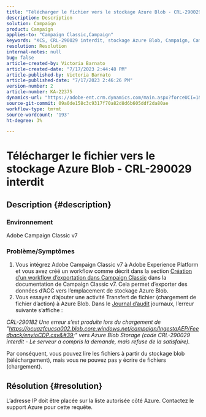 ```yaml
---
title: "Télécharger le fichier vers le stockage Azure Blob - CRL-290029 interdit"
description: Description
solution: Campaign
product: Campaign
applies-to: "Campaign Classic,Campaign"
keywords: "KCS, CRL-290029 interdit, stockage Azure Blob, Campaign, Campaign Classic, Adobe Experience Platform"
resolution: Resolution
internal-notes: null
bug: false
article-created-by: Victoria Barnato
article-created-date: "7/17/2023 2:44:48 PM"
article-published-by: Victoria Barnato
article-published-date: "7/17/2023 2:46:26 PM"
version-number: 2
article-number: KA-22375
dynamics-url: "https://adobe-ent.crm.dynamics.com/main.aspx?forceUCI=1&pagetype=entityrecord&etn=knowledgearticle&id=0e843c74-b024-ee11-9cbe-6045bd006b3d"
source-git-commit: 09a0de158c3c9317f70a82d8d6b605ddf2da80ae
workflow-type: tm+mt
source-wordcount: '193'
ht-degree: 3%

---
```


# Télécharger le fichier vers le stockage Azure Blob - CRL-290029 interdit

## Description {#description}


### Environnement

Adobe Campaign Classic v7

### Problème/Symptômes

1. Vous intégrez Adobe Campaign Classic v7 à Adobe Experience Platform et vous avez créé un workflow comme décrit dans la section [Création d’un workflow d’exportation dans Campaign Classic](https://experienceleague.adobe.com/docs/campaign-classic/using/integrating-with-adobe-experience-cloud/aep-sources-destinations/export-campaign-data.html?lang=en#create-an-export-workflow-in-campaign-classic) dans la documentation de Campaign Classic v7. Cela permet d’exporter des données d’ACC vers l’emplacement de stockage Azure Blob.
2. Vous essayez d’ajouter une activité Transfert de fichier (chargement de fichier d’action) à Azure Blob. Dans le [Journal d’audit](https://experienceleague.adobe.com/docs/campaign-classic-learn/tutorials/monitoring/audit-trail.html?lang=en) journaux, l’erreur suivante s’affiche :


*CRL-290182 Une erreur s’est produite lors du chargement de &quot;https://ocuazfcucsa002.blob.core.windows.net/campaign/IngestaAEP/Feedback/envioCDP.csv&#39;&quot; vers Azure Blob Storage (code CRL-290029 interdit - Le serveur a compris la demande, mais refuse de la satisfaire).*

Par conséquent, vous pouvez lire les fichiers à partir du stockage blob (téléchargement), mais vous ne pouvez pas y écrire de fichiers (chargement).


## Résolution {#resolution}


L’adresse IP doit être placée sur la liste autorisée côté Azure. Contactez le support Azure pour cette requête.
